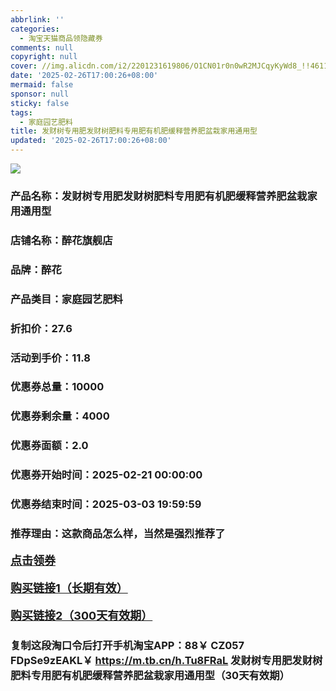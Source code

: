 ```yaml
---
abbrlink: ''
categories:
  - 淘宝天猫商品领隐藏券
comments: null
copyright: null
cover: //img.alicdn.com/i2/2201231619806/O1CN01r0n0wR2MJCqyKyWd8_!!4611686018427385566-0-item_pic.jpg
date: '2025-02-26T17:00:26+08:00'
mermaid: false
sponsor: null
sticky: false
tags:
  - 家庭园艺肥料
title: 发财树专用肥发财树肥料专用肥有机肥缓释营养肥盆栽家用通用型
updated: '2025-02-26T17:00:26+08:00'
--- 
```


![](//img.alicdn.com/i2/2201231619806/O1CN01r0n0wR2MJCqyKyWd8_!!4611686018427385566-0-item_pic.jpg)

### 产品名称：发财树专用肥发财树肥料专用肥有机肥缓释营养肥盆栽家用通用型
### 店铺名称：醉花旗舰店
### 品牌：醉花
### 产品类目：家庭园艺肥料
### 折扣价：27.6
### 活动到手价：11.8
### 优惠券总量：10000
### 优惠券剩余量：4000
### 优惠券面额：2.0
### 优惠券开始时间：2025-02-21 00:00:00	
### 优惠券结束时间：2025-03-03 19:59:59	
### 推荐理由：这款商品怎么样，当然是强烈推荐了

<p style="font-size: 18px; font-weight: bold;">
  <a href="https://uland.taobao.com/coupon/edetail?e=4D2FyJ9wSkqlhHvvyUNXZfh8CuWt5YH5OVuOuRD5gLJMmdsrkidbOUV9IBA4kmjLrD8bPCNHqbs%2Fa9vfdfze79ctU00rCVy0evmZmXM0a5a%2BO5T4XZ%2BU6giNlrBwti1xA2HCAjuw6AVyBOK%2B8KjzSuzY3MUSAX0G1TP3uC6T%2BzrKa4jyh4U%2Bo4d%2Bp8Y3k%2FyOdLd2UBaWBYWNfiknwDwgYS%2FsWqyKYTVEvx24htuqzYwDHXLApfbZC9QqW3sOLwhkhCnJsduKZ9sDufdrxI4P%2Fz41GD7fEHfIcqiK%2B8ThAuLgaLvMsJZh9nhyHO%2FKhF5gsXwp43pyqpxMDQVG07AK7A%3D%3D&traceId=0b515d4517407227641888116d126c&union_lens=lensId%3AOPT%401740722777%4021677a41_0da8_1954b29ac83_5530%4001%40eyJmbG9vcklkIjo3MzM1NH0ie" target="_blank">点击领券</a>
</p>
<p style="font-size: 18px; font-weight: bold;">
  <a href="https://s.click.taobao.com/t?e=m%3D2%26s%3D5e5yHIjrmOlw4vFB6t2Z2ueEDrYVVa64K7Vc7tFgwiHjf2vlNIV67uW8xal2bDKcNq%2BDna%2F8eQf3ID%2FV1RqsF4wnCJeELi4I%2FIEn%2BS1IjHAB0ghlTd7WlZVm%2FOAUUFw71qrpxiwMoCNxc1AtbZGVS0RjehawzGdMdLaa233vkUDNEPXytV9ALtCLThlbPuuZLb93Df8fOzjEtNM1wMtg7VyvkodQEQos4jX%2BhJ1C82mqbY5r0RVB0zPeMLiR1MGE2nbaMUg%2BpOm0zvIVVx%2BPc2%2F51BzEHetfRWQD9Knu20HAXUKg8m0sUFEsGBpbm51r" target="_blank">购买链接1（长期有效）</a>
</p>
<p style="font-size: 18px; font-weight: bold;">
  <a href="https://s.click.taobao.com/vQoGRYs" target="_blank">购买链接2（300天有效期）</a>
</p>

### 复制这段淘口令后打开手机淘宝APP：88￥ CZ057 FDpSe9zEAKL￥ https://m.tb.cn/h.Tu8FRaL  发财树专用肥发财树肥料专用肥有机肥缓释营养肥盆栽家用通用型（30天有效期）
